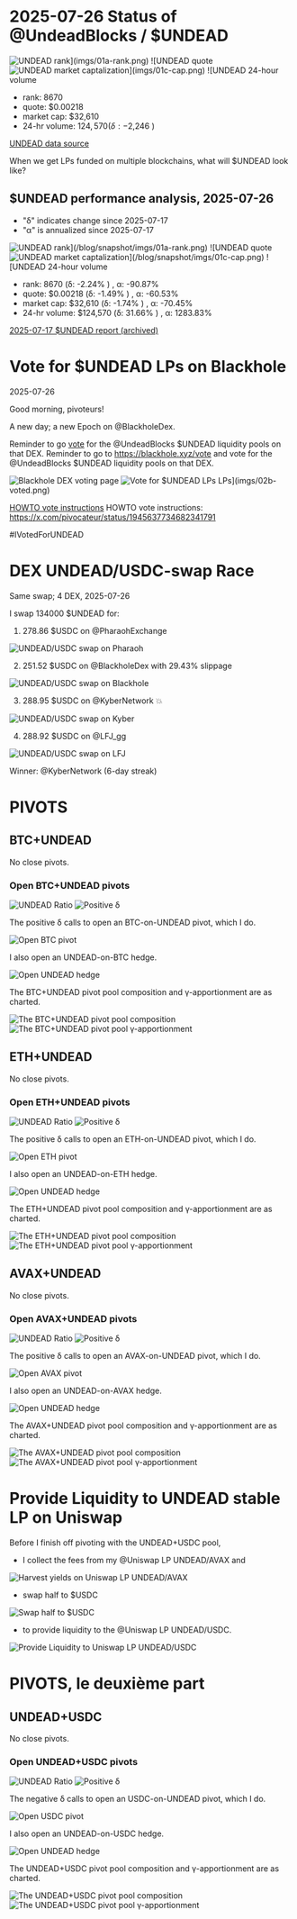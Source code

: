 # 2025-07-26 Status of @UndeadBlocks / $UNDEAD 

![$UNDEAD rank](imgs/01a-rank.png) 
![$UNDEAD quote](imgs/01b-quote.png) 
![$UNDEAD market captalization](imgs/01c-cap.png) 
![$UNDEAD 24-hour volume](imgs/01d-vol.png) 

* rank: 8670 
* quote: $0.00218 
* market cap: $32,610 
* 24-hr volume: $124,570 (δ: -$2,246 ) 


[UNDEAD data source](https://www.coingecko.com/en/coins/undead-blocks) 



When we get LPs funded on multiple blockchains, what will $UNDEAD look like? 

## $UNDEAD performance analysis, 2025-07-26 

* "δ" indicates change since 2025-07-17 
* "α" is annualized since 2025-07-17 

![$UNDEAD rank](/blog/snapshot/imgs/01a-rank.png) 
![$UNDEAD quote](/blog/snapshot/imgs/01b-quote.png) 
![$UNDEAD market captalization](/blog/snapshot/imgs/01c-cap.png) 
![$UNDEAD 24-hour volume](/blog/snapshot/imgs/01d-vol.png) 

* rank: 8670 (δ: -2.24% ) , α: -90.87% 
* quote: $0.00218 (δ: -1.49% ) , α: -60.53% 
* market cap: $32,610 (δ: -1.74% ) , α: -70.45% 
* 24-hr volume: $124,570 (δ: 31.66% ) , α: 1283.83% 

[2025-07-17 $UNDEAD report (archived)](https://github.com/pivoteur/biz/tree/main/blog/snapshot) 
# Vote for $UNDEAD LPs on Blackhole 

2025-07-26 

Good morning, pivoteurs! 

A new day; a new Epoch on @BlackholeDex. 

Reminder to go [vote](https://blackhole.xyz/vote) for the @UndeadBlocks $UNDEAD liquidity pools on that DEX. Reminder to go to https://blackhole.xyz/vote and vote for the @UndeadBlocks $UNDEAD liquidity pools on that DEX. 

![Blackhole DEX voting page](imgs/02a-vote.png) 
![Vote for $UNDEAD LPs](imgs/01b-voted.png) LPs](imgs/02b-voted.png) 

[HOWTO vote instructions](https://x.com/pivocateur/status/1945637734682341791) HOWTO vote instructions: https://x.com/pivocateur/status/1945637734682341791 

#IVotedForUNDEAD 
# DEX UNDEAD/USDC-swap Race 

Same swap; 4 DEX, 2025-07-26 

I swap 134000 $UNDEAD for: 

1. 278.86 $USDC on @PharaohExchange 

![UNDEAD/USDC swap on Pharaoh](imgs/03a-pharaoh.png) 

2. 251.52 $USDC on @BlackholeDex with 29.43% slippage 

![UNDEAD/USDC swap on Blackhole](imgs/03b-blackhole.png) 

3. 288.95 $USDC on @KyberNetwork 💥 

![UNDEAD/USDC swap on Kyber](imgs/03c-kyber.png) 

4. 288.92 $USDC on @LFJ_gg 

![UNDEAD/USDC swap on LFJ](imgs/03d-lfj.png) 

Winner: @KyberNetwork (6-day streak) 
# PIVOTS 

## BTC+UNDEAD 



No close pivots. 

### Open BTC+UNDEAD pivots 

![UNDEAD Ratio](imgs/04a-ratio.png) 
![Positive δ](imgs/04b-delta.png) 

The positive δ calls to open an BTC-on-UNDEAD pivot, which I do. 

![Open BTC pivot](imgs/04c-open-btc-pivot.png) 

I also open an UNDEAD-on-BTC hedge. 

![Open UNDEAD hedge](imgs/04d-open-undead-hedge.png) 



The BTC+UNDEAD pivot pool composition and γ-apportionment are as charted. 

![The BTC+UNDEAD pivot pool composition](imgs/05a-comp.png) 
![The BTC+UNDEAD pivot pool γ-apportionment](imgs/05b-apport.png) 
## ETH+UNDEAD 



No close pivots. 

### Open ETH+UNDEAD pivots 

![UNDEAD Ratio](imgs/06a-ratio.png) 
![Positive δ](imgs/06b-delta.png) 

The positive δ calls to open an ETH-on-UNDEAD pivot, which I do. 

![Open ETH pivot](imgs/06c-open-eth-pivot.png) 

I also open an UNDEAD-on-ETH hedge. 

![Open UNDEAD hedge](imgs/06d-open-undead-hedge.png) 



The ETH+UNDEAD pivot pool composition and γ-apportionment are as charted. 

![The ETH+UNDEAD pivot pool composition](imgs/07a-comp.png) 
![The ETH+UNDEAD pivot pool γ-apportionment](imgs/07b-apport.png) 
## AVAX+UNDEAD 



No close pivots. 

### Open AVAX+UNDEAD pivots 

![UNDEAD Ratio](imgs/08a-ratio.png) 
![Positive δ](imgs/08b-delta.png) 

The positive δ calls to open an AVAX-on-UNDEAD pivot, which I do. 

![Open AVAX pivot](imgs/08c-open-avax-pivot.png) 

I also open an UNDEAD-on-AVAX hedge. 

![Open UNDEAD hedge](imgs/08d-open-undead-hedge.png) 



The AVAX+UNDEAD pivot pool composition and γ-apportionment are as charted. 

![The AVAX+UNDEAD pivot pool composition](imgs/09a-comp.png) 
![The AVAX+UNDEAD pivot pool γ-apportionment](imgs/09b-apport.png) 

# Provide Liquidity to UNDEAD stable LP on Uniswap

Before I finish off pivoting with the UNDEAD+USDC pool, 

* I collect the fees from my @Uniswap LP UNDEAD/AVAX and 

![Harvest yields on Uniswap LP UNDEAD/AVAX](imgs/10a-harvest-yields.png)

* swap half to $USDC 

![Swap half to $USDC](imgs/10b-swap-to-usdc.png)

* to provide liquidity to the @Uniswap LP UNDEAD/USDC.

![Provide Liquidity to Uniswap LP UNDEAD/USDC](imgs/10c-provide.png)

# PIVOTS, le deuxième part 

## UNDEAD+USDC 



No close pivots. 

### Open UNDEAD+USDC pivots 

![UNDEAD Ratio](imgs/11a-ratio.png) 
![Positive δ](imgs/11b-delta.png) 

The negative δ calls to open an USDC-on-UNDEAD pivot, which I do. 

![Open USDC pivot](imgs/11c-open-usdc-pivot.png) 

I also open an UNDEAD-on-USDC hedge. 

![Open UNDEAD hedge](imgs/11d-open-undead-hedge.png) 



The UNDEAD+USDC pivot pool composition and γ-apportionment are as charted. 

![The UNDEAD+USDC pivot pool composition](imgs/12a-comp.png) 
![The UNDEAD+USDC pivot pool γ-apportionment](imgs/12b-apport.png) 
